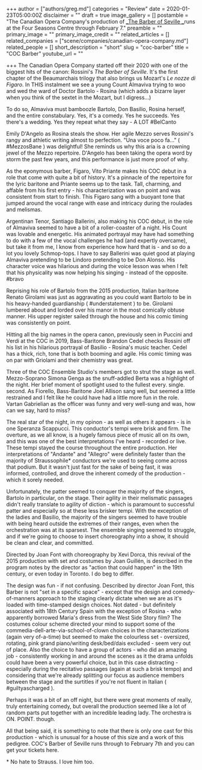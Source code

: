 +++
author = ["authors/greg.md"]
categories = "Review"
date = 2020-01-23T05:00:00Z
disclaimer = ""
draft = true
image_gallery = []
postamble = "The Canadian Opera Company's production of [_The Barber of Seville _](https://www.coc.ca/productions/18712)runs at the Four Seasons Centre through February 7."
preamble = ""
primary_image = ""
primary_image_credit = ""
related_articles = []
related_companies = ["scene/companies/canadian-opera-company.md"]
related_people = []
short_description = "short"
slug = "coc-barber"
title = "COC Barber"
youtube_url = ""

+++
The Canadian Opera Company started off their 2020 with one of the biggest hits of the canon: Rossini's _The Barber of Seville_. It's the first chapter of the Beaumarchais trilogy that also brings us Mozart's _Le nozze di Figaro_. In THIS instalment we see a young Count Almaviva trying to woo and wed the ward of Doctor Bartolo - Rosina (which adds a bizarre layer when you think of the sextet in the Mozart, but I digress...)

To do so, Almaviva must bamboozle Bartolo, Don Basilio, Rosina herself, and the entire constabulary. Yes, it's a comedy. Yes he succeeds. Yes there's a wedding. Yes they repeat what they say - A LOT #BelCanto

Emily D'Angelo as Rosina steals the show. Her agile Mezzo serves Rossini's rangy and athletic writing almost to perfection. "Una voce poco fa..."  ( #MezzosBane ) was delightful! She reminds us why this aria is a crowning jewel of the Mezzo repertoire. D'Angelo has been taking the opera word by storm the past few years, and this performance is just more proof of why.

As the eponymous barber, Figaro, Vito Priante makes his COC debut in a role that come with quite a bit of history. It's a pinnacle of the repertoire for the lyric baritone and Priante seems up to the task. Tall, charming, and affable from his first entry - his characterization was on point and was consistent from start to finish. This Figaro sang with a buoyant tone that jumped around the vocal range with ease and intricacy during the roulades and melismas.

Argentinan Tenor, Santiago Ballerini, also making his COC debut, in the role of Almaviva seemed to have a bit of a roller-coaster of a night. His Count was lovable and energetic. His animated portrayal may have had something to do with a few of the vocal challenges he had (and expertly overcame), but take it from me, I know from experience how hard that is - and so do a lot you lovely Schmop-tops. I have to say Ballerini was quiet good at playing Almaviva pretending to be Lindoro pretending to be Don Alonso. His character voice was hilarious and during the voice lesson was when I felt that his physicality was now helping his singing - instead of the opposite. #bravo

Reprising his role of Bartolo from the 2015 production, Italian baritone Renato Girolami was just as aggravating as you could want Bartolo to be in his heavy-handed guardianship ( #understatement ) to be. Girolami lumbered about and lorded over his manor in the most comically obtuse manner. His upper register sailed through the house and his comic timing was consistently on point.

Hitting all the big names in the opera canon, previously seen in Puccini and Verdi at the COC in 2019, Bass-Baritone Brandon Cedel checks Rossini off his list in his hilarious portrayal of Basilio - Rosina's music teacher. Cedel has a thick, rich, tone that is both booming and agile. His comic timing was on par with Griolami and their chemistry was great.

Three of the COC Ensemble Studio's members got to strut the stage as well. Mezzo-Soprano Simona Genga as the snuff-addled Berta was a highlight of the night. Her brief moment of spotlight used to the fullest every. single. second. As Fiorello, Bass-Baritone Joel Allison sang well, but seemed a little restrained and I felt like he could have had a little more fun in the role. Vartan Gabrielian as the officer was funny and very well-sung and was, how can we say, hard to miss?

The real star of the night, in my opinon - as well as others it appears - is in one Speranza Scappucci. This conductor's tempi were brisk and firm. The overture, as we all know, is a hugely famous piece of music all on its own, and this was one of the best interpretations I've heard - recorded or live. These tempi stayed the course throughout the entire production. Her interpretations of "Andante" and "Allegro" were definitely faster than the majority of Straussophile* conductors we're used to seeing come across that podium. But it wasn't just fast for the sake of being fast, it was informed, controlled, and drove the inherent comedy of the production - which it sorely needed.

Unfortunately, the patter seemed to conquer the majority of the singers, Bartolo in particular, on the stage. Their agility in their melismatic passages didn't really translate to agility of diction - which is paramount to successful patter and especially so at these less brisker tempi. With the exception of the ladies and Basilio, the majority of the singers seemed to have trouble with being heard outside the extremes of their ranges, even when the orchestration was at its sparsest. The ensemble singing seemed to struggle, and if we're going to choose to insert choreography into a show, it should be clean and clear, and committed.

Directed by Joan Font with choreography by Xevi Dorca, this revival of the 2015 production with set and costumes by Joan Guillén, is described in the program notes by the director as "action that could happen" in the 19th century, or even today in Toronto. I do beg to differ.

The design was fun - if not confusing. Described by director Joan Font, this Barber is not "set in a specific space" - except that the design and comedy-of-manners approach to the staging clearly dictate when we are as it's loaded with time-stamped design choices. Not dated - but definitely associated with 18th Century Spain with the exception of Rosina - who apparently borrowed Maria's dress from the West Side Story film? The costumes colour scheme directed your mind to support some of the commedia-dell-arte-via-school-of-clown choices in the characterizations (again very of-a-time) but seemed to make the colourless set  - oversized, rotating, pink grand piano/writing desk/bed/dais excluded - seem very out of place. Also the choice to have a group of actors - who did an amazing job - consistently working in and around the scenes as it the drama unfolds could have been a very powerful choice, but in this case distracting - especially during the recitativo passages (again at such a brisk tempo) and  considering that we're already splitting our focus as audience members between the stage and the surtitles if you're not fluent in Italian ( #guiltyascharged ).

Perhaps it was a bit of an off night, but there were great moments of really, truly entertaining comedy, but overall the production seemed like a lot of random parts put together with an incredible leading lady. The orchestra is ON. POINT. though.

All that being said, it is something to note that there is only one cast for this production - which is unusual for a house of this size and a work of this pedigree. COC's Barber of Seville runs through to February 7th and you can get your tickets here.

\* No hate to Strauss. I love him too.